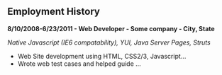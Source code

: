 ## Employment History

**8/10/2008-6/23/2011 - Web Developer - Some company - City, State**

*Native Javascript (IE6 compatability), YUI, Java Server Pages, Struts*

* Web Site development using HTML, CSS2/3, Javascript...
* Wrote web test cases and helped guide ...

